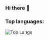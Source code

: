 ### Hi there 👋
### Top languages:

![Top Langs](https://github-readme-stats.vercel.app/api/top-langs/?username=Duc-Diep&theme=radical)


                           
                           
